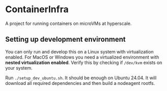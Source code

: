 # ContainerInfra

A project for running containers on microVMs at hyperscale.

## Setting up development environment

You can only run and develop this on a Linux system with virtualization enabled. For MacOS or Windows you need a virtualized environment with **nested virtualization enabled**. Verify this by checking if `/dev/kvm` exists on your system.

Run `./setup_dev_ubuntu.sh`. It should be enough on Ubuntu 24.04.
It will download all required dependencies and then build a nodeagent rootfs.
